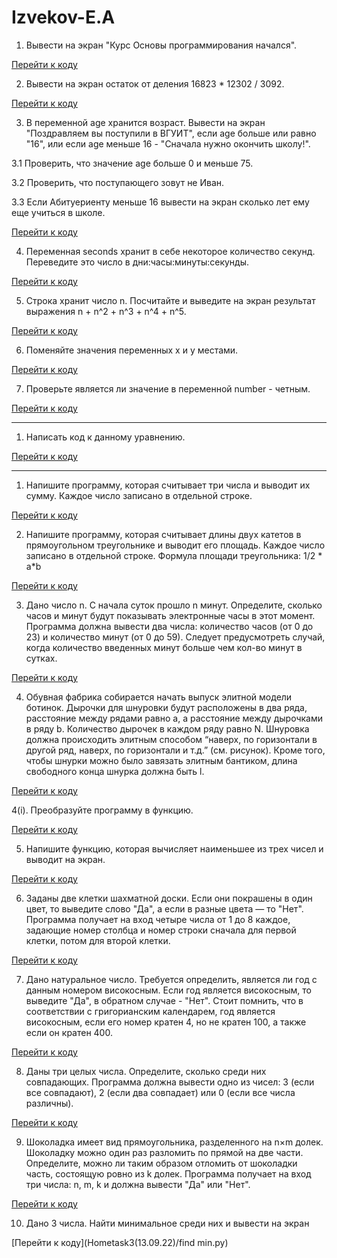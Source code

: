 # Izvekov-E.A
1. Вывести на экран "Курс Основы программирования начался".

[Перейти к коду](Hometask1(11.09.22)/task1.py)

2. Вывести на экран остаток от деления 16823 * 12302 / 3092.

[Перейти к коду](Hometask1(11.09.22)/task2.py)

3. В переменной age хранится возраст. Вывести на экран "Поздравляем вы поступили в ВГУИТ", если age больше или равно "16", или если age меньше 16 - "Сначала нужно окончить школу!".

3.1 Проверить, что значение age больше 0 и меньше 75.

3.2 Проверить, что поступающего зовут не Иван.

3.3 Если Абитуериенту меньше 16 вывести на экран сколько лет ему еще учиться в школе.

[Перейти к коду](Hometask1(11.09.22)/task3.py)

4. Переменная seconds хранит в себе некоторое количество секунд. Переведите это число в дни:часы:минуты:секунды.

[Перейти к коду](Hometask1(11.09.22)/task4.py)

5. Строка хранит число n. Посчитайте и выведите на экран результат выражения n + n^2 + n^3 + n^4 + n^5.

[Перейти к коду](Hometask1(11.09.22)/task5.py)

6. Поменяйте значения переменных x и y местами.

[Перейти к коду](Hometask1(11.09.22)/task6.py)

7. Проверьте является ли значение в переменной number - четным.

[Перейти к коду](Hometask1(11.09.22)/task7.py)

***

1. Написать код к данному уравнению. 

[Перейти к коду](Hometask2(11.09.22)/myTask.py)

***

1. Напишите программу, которая считывает три числа и выводит их сумму. Каждое число записано в отдельной строке.

[Перейти к коду](Hometask3(13.09.22)/task1.py)

2. Напишите программу, которая считывает длины двух катетов в прямоугольном треугольнике и выводит его площадь. Каждое число записано в отдельной строке. Формула площади треугольника: 1/2 * a*b

[Перейти к коду](Hometask3(13.09.22)/task2.py)

3. Дано число n. С начала суток прошло n минут. Определите, сколько часов и минут будут показывать электронные часы в этот момент. Программа должна вывести два числа: количество часов (от 0 до 23) и количество минут (от 0 до 59). Следует предусмотреть случай, когда количество введенных минут больше чем кол-во минут в сутках.

[Перейти к коду](Hometask3(13.09.22)/task3.py)

4. Обувная фабрика собирается начать выпуск элитной модели ботинок. Дырочки для шнуровки будут расположены в два ряда, расстояние между рядами равно a, а расстояние между дырочками в ряду b. Количество дырочек в каждом ряду равно N. Шнуровка должна происходить элитным способом “наверх, по горизонтали в другой ряд, наверх, по горизонтали и т.д.” (см. рисунок). Кроме того, чтобы шнурки можно было завязать элитным бантиком, длина свободного конца шнурка должна быть l.

[Перейти к коду](Hometask3(13.09.22)/task4.py)

4(i). Преобразуйте программу в функцию.

[Перейти к коду](Hometask3(13.09.22)/task4[i].py)

5. Напишите функцию, которая вычисляет наименьшее из трех чисел и выводит на экран.

[Перейти к коду](Hometask3(13.09.22)/task5.py)

6. Заданы две клетки шахматной доски. Если они покрашены в один цвет, то выведите слово "Да", а если в разные цвета — то "Нет". Программа получает на вход четыре числа от 1 до 8 каждое, задающие номер столбца и номер строки сначала для первой клетки, потом для второй клетки.

[Перейти к коду](Hometask3(13.09.22)/task6.py)

7. Дано натуральное число. Требуется определить, является ли год с данным номером високосным. Если год является високосным, то выведите "Да", в обратном случае - "Нет". Стоит помнить, что в соответствии с григорианским календарем, год является високосным, если его номер кратен 4, но не кратен 100, а также если он кратен 400.

[Перейти к коду](Hometask3(13.09.22)/task7.py)

8. Даны три целых числа. Определите, сколько среди них совпадающих. Программа должна вывести одно из чисел: 3 (если все совпадают), 2 (если два совпадает) или 0 (если все числа различны).

[Перейти к коду](Hometask3(13.09.22)/task8.py)

9. Шоколадка имеет вид прямоугольника, разделенного на n×m долек. Шоколадку можно один раз разломить по прямой на две части. Определите, можно ли таким образом отломить от шоколадки часть, состоящую ровно из k долек. Программа получает на вход три числа: n, m, k и должна вывести "Да" или "Нет".

[Перейти к коду](Hometask3(13.09.22)/task9.py)

10. Дано 3 числа. Найти минимальное среди них и вывести на экран

[Перейти к коду](Hometask3(13.09.22)/find min.py)
